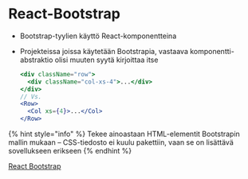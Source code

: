 # React-Bootstrap

* Bootstrap-tyylien käyttö React-komponentteina
* Projekteissa joissa käytetään Bootstrapia, vastaava komponentti-abstraktio olisi muuten syytä kirjoittaa itse

  ```jsx
  <div className="row">
    <div className="col-xs-4">...</div>
  </div>
  // Vs.
  <Row>
    <Col xs={4}>...</Col>
  </Row>
  ```

{% hint style="info" %}
Tekee ainoastaan HTML-elementit Bootstrapin mallin mukaan – CSS-tiedosto ei kuulu pakettiin, vaan se on lisättävä sovellukseen erikseen
{% endhint %}

[React Bootstrap](https://react-bootstrap.github.io/)

